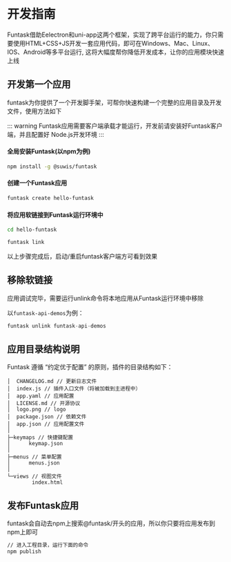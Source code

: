# 开发指南

Funtask借助Eelectron和uni-app这两个框架，实现了跨平台运行的能力，你只需要使用HTML+CSS+JS开发一套应用代码，即可在Windows、Mac、Linux、IOS、Android等多平台运行, 这将大幅度帮你降低开发成本，让你的应用模块快速上线

## 开发第一个应用

funtask为你提供了一个开发脚手架，可帮你快速构建一个完整的应用目录及开发文件，使用方法如下

::: warning
Funtask应用需要客户端承载才能运行，开发前请安装好Funtask客户端，并且配置好 Node.js开发环境
:::

#### 全局安装Funtask(以npm为例)

```sh
npm install -g @suwis/funtask
```

#### 创建一个Funtask应用

```sh
funtask create hello-funtask
```

#### 将应用软链接到Funtask运行环境中

```sh
cd hello-funtask

funtask link
```

以上步骤完成后，启动/重启funtask客户端方可看到效果

## 移除软链接

应用调试完毕，需要运行unlink命令将本地应用从Funtask运行环境中移除

以`funtask-api-demos`为例：

```js
funtask unlink funtask-api-demos
```

## 应用目录结构说明

Funtask 遵循 “约定优于配置” 的原则，插件的目录结构如下：

```shell
│  CHANGELOG.md // 更新日志文件
│  index.js // 插件入口文件（将被加载到主进程中）
│  app.yaml // 应用配置
│  LICENSE.md // 开源协议
│  logo.png // logo
│  package.json // 依赖文件
│  app.json // 应用配置文件
│
├─keymaps // 快捷键配置
│      keymap.json
│
├─menus // 菜单配置
│      menus.json
│
└─views // 视图文件
        index.html
```

## 发布Funtask应用

funtask会自动去npm上搜索@funtask/开头的应用，所以你只要将应用发布到npm上即可

```sh
// 进入工程目录，运行下面的命令
npm publish
```
